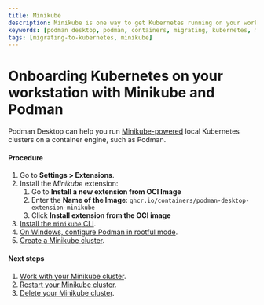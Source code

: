 ```yaml
---
title: Minikube
description: Minikube is one way to get Kubernetes running on your workstation.
keywords: [podman desktop, podman, containers, migrating, kubernetes, minikube]
tags: [migrating-to-kubernetes, minikube]
---
```


# Onboarding Kubernetes on your workstation with Minikube and Podman

Podman Desktop can help you run [Minikube-powered](https://minikube.sigs.k8s.io/) local Kubernetes clusters on a container engine, such as Podman.

#### Procedure

1. Go to **<icon icon="fa-solid fa-cog" size="lg" /> Settings > Extensions**.
1. Install the _Minikube_ extension:
   1. Go to **Install a new extension from OCI Image**
   1. Enter the **Name of the Image**: `ghcr.io/containers/podman-desktop-extension-minikube`
   1. Click **<icon icon="fa-solid fa-download" size="lg" /> Install extension from the OCI image**
1. [Install the `minikube` CLI](/docs/onboarding-for-kubernetes/minikube/installing-minikube).
1. [On Windows, configure Podman in rootful mode](/docs/onboarding-for-kubernetes/minikube/configuring-podman-for-minikube-on-windows).
1. [Create a Minikube cluster](/docs/onboarding-for-kubernetes/minikube/creating-a-minikube-cluster).

#### Next steps

1. [Work with your Minikube cluster](/docs/kubernetes/minikube).
1. [Restart your Minikube cluster](/docs/onboarding-for-kubernetes/minikube/restarting-your-minikube-cluster).
1. [Delete your Minikube cluster](/docs/onboarding-for-kubernetes/minikube/deleting-your-minikube-cluster).
